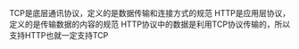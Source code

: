  TCP是底层通讯协议，定义的是数据传输和连接方式的规范
   HTTP是应用层协议，定义的是传输数据的内容的规范
   HTTP协议中的数据是利用TCP协议传输的，所以支持HTTP也就一定支持TCP  